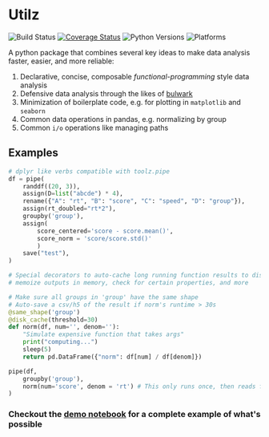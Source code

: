 # Utilz
![Build Status](https://github.com/ejolly/utilz/workflows/Utilz/badge.svg)
[![Coverage Status](https://coveralls.io/repos/github/ejolly/utilz/badge.svg?branch=master)](https://coveralls.io/github/ejolly/utilz?branch=master)
![Python Versions](https://img.shields.io/badge/python-3.7%20%7C%203.8%20%7C%203.9-blue)
![Platforms](https://img.shields.io/badge/platform-linux%20%7C%20osx%20%7C%20win-blue)

A python package that combines several key ideas to make data analysis faster, easier, and more reliable:  

1. Declarative, concise, composable *functional-programming* style data analysis
2. Defensive data analysis through the likes of [bulwark](https://bulwark.readthedocs.io/en/latest/index.html)
3. Minimization of boilerplate code, e.g. for plotting in `matplotlib` and `seaborn`
4. Common data operations in pandas, e.g. normalizing by group
5. Common `i/o` operations like managing paths

## Examples

```python
# dplyr like verbs compatible with toolz.pipe
df = pipe(
    randdf((20, 3)),
    assign(D=list("abcde") * 4),
    rename({"A": "rt", "B": "score", "C": "speed", "D": "group"}),
    assign(rt_doubled="rt*2"),
    groupby('group'), 
    assign(
        score_centered='score - score.mean()', 
        score_norm = 'score/score.std()'
        )
    save("test"),
)
```

```python
# Special decorators to auto-cache long running function results to disk
# memoize outputs in memory, check for certain properties, and more

# Make sure all groups in 'group' have the same shape
# Auto-save a csv/h5 of the result if norm's runtime > 30s
@same_shape('group')
@disk_cache(threshold=30)
def norm(df, num='', denom=''):
    "Simulate expensive function that takes args"
    print("computing...")
    sleep(5)
    return pd.DataFrame({"norm": df[num] / df[denom]})

pipe(df, 
    groupby('group'), 
    norm(num='score', denom = 'rt') # This only runs once, then reads from disk
)

```

### Checkout the [demo notebook](https://eshinjolly.com/utilz/api/fp_data_analysis) for a complete example of what's possible
